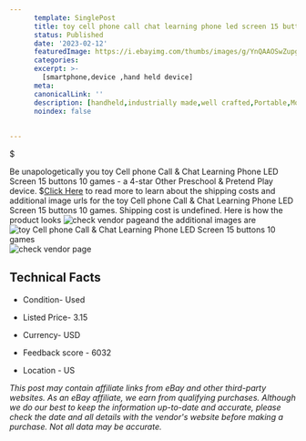 ```yaml
---
      template: SinglePost
      title: toy cell phone call chat learning phone led screen 15 buttons 10 games
      status: Published
      date: '2023-02-12'
      featuredImage: https://i.ebayimg.com/thumbs/images/g/YnQAAOSwZupgDEil/s-l225.jpg
      categories: 
      excerpt: >-
        [smartphone,device ,hand held device]
      meta:
      canonicalLink: ''
      description: [handheld,industrially made,well crafted,Portable,Mobile,Compact,Convenient,Lightweight,Maneuverable,Man-portable,Miniature,Carriable,Hand-held,Light,Holdable,Transportable,Mobile device,Pocket-sized,On-the-go,Wireless,Cordless,Compact size,Convenient size, smartphone,device ,hand held device]
      noindex: false
      
        
---
```

$

Be unapologetically you toy Cell phone  Call & Chat Learning Phone LED Screen 15 buttons 10 games - a 4-star Other Preschool & Pretend Play device.
$[Click Here](https://www.ebay.com/itm/373437636811?hash=item56f29e20cb%3Ag%3AYnQAAOSwZupgDEil&mkevt=1&mkcid=1&mkrid=711-53200-19255-0&campid=%253CePNCampaignId%253E&customid=%253CreferenceId%253E&toolid=10049) to read more to learn about the shipping costs and additional image urls for the toy Cell phone  Call & Chat Learning Phone LED Screen 15 buttons 10 games. Shipping cost is undefined. Here is how the product looks ![check vendor page](https://i.ebayimg.com/thumbs/images/g/YnQAAOSwZupgDEil/s-l225.jpg)and the additional images are![toy Cell phone  Call & Chat Learning Phone LED Screen 15 buttons 10 games](https://i.ebayimg.com/images/g/YnQAAOSwZupgDEil/s-l1600.jpg)![check vendor page](https://origin-galleryplus.ebayimg.com/ws/web/373437636811_2_0_1/225x225.jpg,https://origin-galleryplus.ebayimg.com/ws/web/373437636811_3_0_1/225x225.jpg,https://origin-galleryplus.ebayimg.com/ws/web/373437636811_4_0_1/225x225.jpg)



 ## Technical Facts 



     
      

 - Condition- Used 


      

 - Listed Price- 3.15 


      

 - Currency- USD 


      

 - Feedback score - 6032 


      

 - Location - US 


      
      

 *_This post may contain affiliate links from eBay and other third-party websites. As an eBay affiliate, we earn from qualifying purchases. Although we do our best to keep the information up-to-date and accurate, please check the date and all details with the vendor's website before making a purchase. Not all data may be accurate._*






